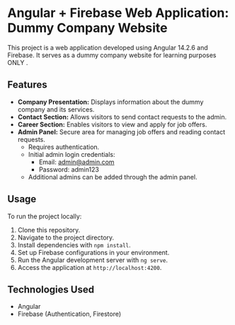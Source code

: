 # Angular + Firebase Web Application: Dummy Company Website

This project is a web application developed using Angular 14.2.6 and Firebase. It serves as a dummy company website for learning purposes ONLY .

## Features

- **Company Presentation:** Displays information about the dummy company and its services.
- **Contact Section:** Allows visitors to send contact requests to the admin.
- **Career Section:** Enables visitors to view and apply for job offers.
- **Admin Panel:** Secure area for managing job offers and reading contact requests.
  - Requires authentication.
  - Initial admin login credentials:
    - Email: admin@admin.com
    - Password: admin123
  - Additional admins can be added through the admin panel.

## Usage

To run the project locally:

1. Clone this repository.
2. Navigate to the project directory.
3. Install dependencies with `npm install`.
4. Set up Firebase configurations in your environment.
5. Run the Angular development server with `ng serve`.
6. Access the application at `http://localhost:4200`.

## Technologies Used

- Angular
- Firebase (Authentication, Firestore)



